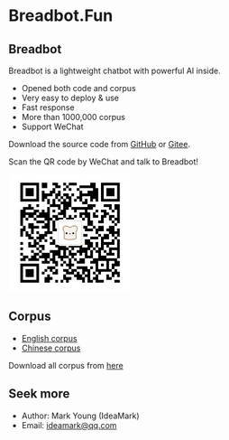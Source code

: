# Breadbot.Fun


## Breadbot

Breadbot is a lightweight chatbot with powerful AI inside.

* Opened both code and corpus
* Very easy to deploy & use
* Fast response
* More than 1000,000 corpus
* Support WeChat

Download the source code from [GitHub](https://github.com/ideamark/breadbot) or [Gitee](https://gitee.com/ideamark/breadbot).

Scan the QR code by WeChat and talk to Breadbot!

![QR](QR.jpg)


## Corpus

* [English corpus](corpus_en/index.md)
* [Chinese corpus](corpus_zh/index.md)

Download all corpus from [here](https://github.com/ideamark/ideamark.github.io)

## Seek more

* Author: Mark Young (IdeaMark)
* Email: ideamark@qq.com
